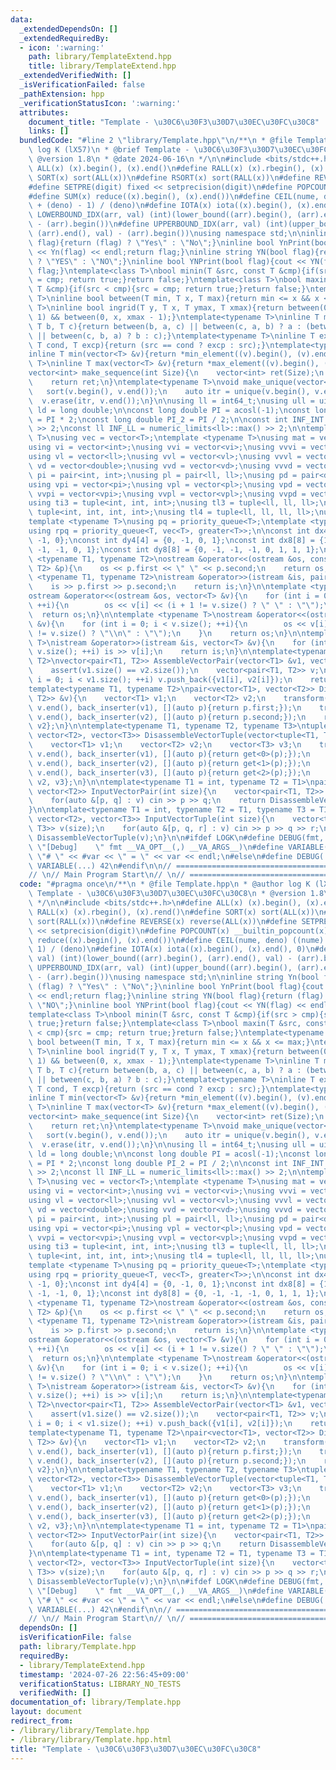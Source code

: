 ```yaml
---
data:
  _extendedDependsOn: []
  _extendedRequiredBy:
  - icon: ':warning:'
    path: library/TemplateExtend.hpp
    title: library/TemplateExtend.hpp
  _extendedVerifiedWith: []
  _isVerificationFailed: false
  _pathExtension: hpp
  _verificationStatusIcon: ':warning:'
  attributes:
    document_title: "Template - \u30C6\u30F3\u30D7\u30EC\u30FC\u30C8"
    links: []
  bundledCode: "#line 2 \"library/Template.hpp\"\n/**\n * @file Template.hpp\n * @author\
    \ log K (lX57)\n * @brief Template - \u30C6\u30F3\u30D7\u30EC\u30FC\u30C8\n *\
    \ @version 1.8\n * @date 2024-06-16\n */\n\n#include <bits/stdc++.h>\n#define\
    \ ALL(x) (x).begin(), (x).end()\n#define RALL(x) (x).rbegin(), (x).rend()\n#define\
    \ SORT(x) sort(ALL(x))\n#define RSORT(x) sort(RALL(x))\n#define REVERSE(x) reverse(ALL(x))\n\
    #define SETPRE(digit) fixed << setprecision(digit)\n#define POPCOUNT(x) __builtin_popcount(x)\n\
    #define SUM(x) reduce((x).begin(), (x).end())\n#define CEIL(nume, deno) ((nume)\
    \ + (deno) - 1) / (deno)\n#define IOTA(x) iota((x).begin(), (x).end(), 0)\n#define\
    \ LOWERBOUND_IDX(arr, val) (int)(lower_bound((arr).begin(), (arr).end(), val)\
    \ - (arr).begin())\n#define UPPERBOUND_IDX(arr, val) (int)(upper_bound((arr).begin(),\
    \ (arr).end(), val) - (arr).begin())\nusing namespace std;\n\ninline string Yn(bool\
    \ flag){return (flag) ? \"Yes\" : \"No\";}\ninline bool YnPrint(bool flag){cout\
    \ << Yn(flag) << endl;return flag;}\ninline string YN(bool flag){return (flag)\
    \ ? \"YES\" : \"NO\";}\ninline bool YNPrint(bool flag){cout << YN(flag) << endl;return\
    \ flag;}\ntemplate<class T>\nbool minin(T &src, const T &cmp){if(src > cmp){src\
    \ = cmp; return true;}return false;}\ntemplate<class T>\nbool maxin(T &src, const\
    \ T &cmp){if(src < cmp){src = cmp; return true;}return false;}\ntemplate<typename\
    \ T>\ninline bool between(T min, T x, T max){return min <= x && x <= max;}\ntemplate<typename\
    \ T>\ninline bool ingrid(T y, T x, T ymax, T xmax){return between(0, y, ymax -\
    \ 1) && between(0, x, xmax - 1);}\ntemplate<typename T>\ninline T median(T a,\
    \ T b, T c){return between(b, a, c) || between(c, a, b) ? a : (between(a, b, c)\
    \ || between(c, b, a) ? b : c);}\ntemplate<typename T>\ninline T except(T src,\
    \ T cond, T excp){return (src == cond ? excp : src);}\ntemplate<typename T>\n\
    inline T min(vector<T> &v){return *min_element((v).begin(), (v).end());}\ntemplate<typename\
    \ T>\ninline T max(vector<T> &v){return *max_element((v).begin(), (v).end());}\n\
    vector<int> make_sequence(int Size){\n    vector<int> ret(Size);\n    IOTA(ret);\n\
    \    return ret;\n}\ntemplate<typename T>\nvoid make_unique(vector<T> &v){\n \
    \   sort(v.begin(), v.end());\n    auto itr = unique(v.begin(), v.end());\n  \
    \  v.erase(itr, v.end());\n}\n\nusing ll = int64_t;\nusing ull = uint64_t;\nusing\
    \ ld = long double;\n\nconst long double PI = acosl(-1);\nconst long double PI2\
    \ = PI * 2;\nconst long double PI_2 = PI / 2;\n\nconst int INF_INT = numeric_limits<int>::max()\
    \ >> 2;\nconst ll INF_LL = numeric_limits<ll>::max() >> 2;\n\ntemplate <typename\
    \ T>\nusing vec = vector<T>;\ntemplate <typename T>\nusing mat = vector<vector<T>>;\n\
    using vi = vector<int>;\nusing vvi = vector<vi>;\nusing vvvi = vector<vvi>;\n\
    using vl = vector<ll>;\nusing vvl = vector<vl>;\nusing vvvl = vector<vvl>;\nusing\
    \ vd = vector<double>;\nusing vvd = vector<vd>;\nusing vvvd = vector<vvd>;\nusing\
    \ pi = pair<int, int>;\nusing pl = pair<ll, ll>;\nusing pd = pair<double, double>;\n\
    using vpi = vector<pi>;\nusing vpl = vector<pl>;\nusing vpd = vector<pd>;\nusing\
    \ vvpi = vector<vpi>;\nusing vvpl = vector<vpl>;\nusing vvpd = vector<vpd>;\n\
    using ti3 = tuple<int, int, int>;\nusing tl3 = tuple<ll, ll, ll>;\nusing ti4 =\
    \ tuple<int, int, int, int>;\nusing tl4 = tuple<ll, ll, ll, ll>;\nusing vs = vector<string>;\n\
    template <typename T>\nusing pq = priority_queue<T>;\ntemplate <typename T>\n\
    using rpq = priority_queue<T, vec<T>, greater<T>>;\n\nconst int dx4[4] = {1, 0,\
    \ -1, 0};\nconst int dy4[4] = {0, -1, 0, 1};\nconst int dx8[8] = {1, 1, 0, -1,\
    \ -1, -1, 0, 1};\nconst int dy8[8] = {0, -1, -1, -1, 0, 1, 1, 1};\n\ntemplate\
    \ <typename T1, typename T2>\nostream &operator<<(ostream &os, const pair<T1,\
    \ T2> &p){\n    os << p.first << \" \" << p.second;\n    return os;\n}\n\ntemplate\
    \ <typename T1, typename T2>\nistream &operator>>(istream &is, pair<T1, T2> &p){\n\
    \    is >> p.first >> p.second;\n    return is;\n}\n\ntemplate <typename T>\n\
    ostream &operator<<(ostream &os, vector<T> &v){\n    for (int i = 0; i < v.size();\
    \ ++i){\n        os << v[i] << (i + 1 != v.size() ? \" \" : \"\");\n    }\n  \
    \  return os;\n}\n\ntemplate <typename T>\nostream &operator<<(ostream &os, vector<vector<T>>\
    \ &v){\n    for (int i = 0; i < v.size(); ++i){\n        os << v[i] << (i + 1\
    \ != v.size() ? \"\\n\" : \"\");\n    }\n    return os;\n}\n\ntemplate <typename\
    \ T>\nistream &operator>>(istream &is, vector<T> &v){\n    for (int i = 0; i <\
    \ v.size(); ++i) is >> v[i];\n    return is;\n}\n\ntemplate<typename T1, typename\
    \ T2>\nvector<pair<T1, T2>> AssembleVectorPair(vector<T1> &v1, vector<T2> &v2){\n\
    \    assert(v1.size() == v2.size());\n    vector<pair<T1, T2>> v;\n    for(int\
    \ i = 0; i < v1.size(); ++i) v.push_back({v1[i], v2[i]});\n    return v;\n}\n\n\
    template<typename T1, typename T2>\npair<vector<T1>, vector<T2>> DisassembleVectorPair(vector<pair<T1,\
    \ T2>> &v){\n    vector<T1> v1;\n    vector<T2> v2;\n    transform(v.begin(),\
    \ v.end(), back_inserter(v1), [](auto p){return p.first;});\n    transform(v.begin(),\
    \ v.end(), back_inserter(v2), [](auto p){return p.second;});\n    return {v1,\
    \ v2};\n}\n\ntemplate<typename T1, typename T2, typename T3>\ntuple<vector<T1>,\
    \ vector<T2>, vector<T3>> DisassembleVectorTuple(vector<tuple<T1, T2, T3>> &v){\n\
    \    vector<T1> v1;\n    vector<T2> v2;\n    vector<T3> v3;\n    transform(v.begin(),\
    \ v.end(), back_inserter(v1), [](auto p){return get<0>(p);});\n    transform(v.begin(),\
    \ v.end(), back_inserter(v2), [](auto p){return get<1>(p);});\n    transform(v.begin(),\
    \ v.end(), back_inserter(v3), [](auto p){return get<2>(p);});\n    return {v1,\
    \ v2, v3};\n}\n\ntemplate<typename T1 = int, typename T2 = T1>\npair<vector<T1>,\
    \ vector<T2>> InputVectorPair(int size){\n    vector<pair<T1, T2>> v(size);\n\
    \    for(auto &[p, q] : v) cin >> p >> q;\n    return DisassembleVectorPair(v);\n\
    }\n\ntemplate<typename T1 = int, typename T2 = T1, typename T3 = T1>\ntuple<vector<T1>,\
    \ vector<T2>, vector<T3>> InputVectorTuple(int size){\n    vector<tuple<T1, T2,\
    \ T3>> v(size);\n    for(auto &[p, q, r] : v) cin >> p >> q >> r;\n    return\
    \ DisassembleVectorTuple(v);\n}\n\n#ifdef LOGK\n#define DEBUG(fmt, ...) fprintf(stderr,\
    \ \"[Debug]    \" fmt __VA_OPT__(,) __VA_ARGS__)\n#define VARIABLE(var) cerr <<\
    \ \"# \" << #var << \" = \" << var << endl;\n#else\n#define DEBUG(...) 42\n#define\
    \ VARIABLE(...) 42\n#endif\n\n// ==============================================================\n\
    // \n// Main Program Start\n// \n// ==============================================================\n"
  code: "#pragma once\n/**\n * @file Template.hpp\n * @author log K (lX57)\n * @brief\
    \ Template - \u30C6\u30F3\u30D7\u30EC\u30FC\u30C8\n * @version 1.8\n * @date 2024-06-16\n\
    \ */\n\n#include <bits/stdc++.h>\n#define ALL(x) (x).begin(), (x).end()\n#define\
    \ RALL(x) (x).rbegin(), (x).rend()\n#define SORT(x) sort(ALL(x))\n#define RSORT(x)\
    \ sort(RALL(x))\n#define REVERSE(x) reverse(ALL(x))\n#define SETPRE(digit) fixed\
    \ << setprecision(digit)\n#define POPCOUNT(x) __builtin_popcount(x)\n#define SUM(x)\
    \ reduce((x).begin(), (x).end())\n#define CEIL(nume, deno) ((nume) + (deno) -\
    \ 1) / (deno)\n#define IOTA(x) iota((x).begin(), (x).end(), 0)\n#define LOWERBOUND_IDX(arr,\
    \ val) (int)(lower_bound((arr).begin(), (arr).end(), val) - (arr).begin())\n#define\
    \ UPPERBOUND_IDX(arr, val) (int)(upper_bound((arr).begin(), (arr).end(), val)\
    \ - (arr).begin())\nusing namespace std;\n\ninline string Yn(bool flag){return\
    \ (flag) ? \"Yes\" : \"No\";}\ninline bool YnPrint(bool flag){cout << Yn(flag)\
    \ << endl;return flag;}\ninline string YN(bool flag){return (flag) ? \"YES\" :\
    \ \"NO\";}\ninline bool YNPrint(bool flag){cout << YN(flag) << endl;return flag;}\n\
    template<class T>\nbool minin(T &src, const T &cmp){if(src > cmp){src = cmp; return\
    \ true;}return false;}\ntemplate<class T>\nbool maxin(T &src, const T &cmp){if(src\
    \ < cmp){src = cmp; return true;}return false;}\ntemplate<typename T>\ninline\
    \ bool between(T min, T x, T max){return min <= x && x <= max;}\ntemplate<typename\
    \ T>\ninline bool ingrid(T y, T x, T ymax, T xmax){return between(0, y, ymax -\
    \ 1) && between(0, x, xmax - 1);}\ntemplate<typename T>\ninline T median(T a,\
    \ T b, T c){return between(b, a, c) || between(c, a, b) ? a : (between(a, b, c)\
    \ || between(c, b, a) ? b : c);}\ntemplate<typename T>\ninline T except(T src,\
    \ T cond, T excp){return (src == cond ? excp : src);}\ntemplate<typename T>\n\
    inline T min(vector<T> &v){return *min_element((v).begin(), (v).end());}\ntemplate<typename\
    \ T>\ninline T max(vector<T> &v){return *max_element((v).begin(), (v).end());}\n\
    vector<int> make_sequence(int Size){\n    vector<int> ret(Size);\n    IOTA(ret);\n\
    \    return ret;\n}\ntemplate<typename T>\nvoid make_unique(vector<T> &v){\n \
    \   sort(v.begin(), v.end());\n    auto itr = unique(v.begin(), v.end());\n  \
    \  v.erase(itr, v.end());\n}\n\nusing ll = int64_t;\nusing ull = uint64_t;\nusing\
    \ ld = long double;\n\nconst long double PI = acosl(-1);\nconst long double PI2\
    \ = PI * 2;\nconst long double PI_2 = PI / 2;\n\nconst int INF_INT = numeric_limits<int>::max()\
    \ >> 2;\nconst ll INF_LL = numeric_limits<ll>::max() >> 2;\n\ntemplate <typename\
    \ T>\nusing vec = vector<T>;\ntemplate <typename T>\nusing mat = vector<vector<T>>;\n\
    using vi = vector<int>;\nusing vvi = vector<vi>;\nusing vvvi = vector<vvi>;\n\
    using vl = vector<ll>;\nusing vvl = vector<vl>;\nusing vvvl = vector<vvl>;\nusing\
    \ vd = vector<double>;\nusing vvd = vector<vd>;\nusing vvvd = vector<vvd>;\nusing\
    \ pi = pair<int, int>;\nusing pl = pair<ll, ll>;\nusing pd = pair<double, double>;\n\
    using vpi = vector<pi>;\nusing vpl = vector<pl>;\nusing vpd = vector<pd>;\nusing\
    \ vvpi = vector<vpi>;\nusing vvpl = vector<vpl>;\nusing vvpd = vector<vpd>;\n\
    using ti3 = tuple<int, int, int>;\nusing tl3 = tuple<ll, ll, ll>;\nusing ti4 =\
    \ tuple<int, int, int, int>;\nusing tl4 = tuple<ll, ll, ll, ll>;\nusing vs = vector<string>;\n\
    template <typename T>\nusing pq = priority_queue<T>;\ntemplate <typename T>\n\
    using rpq = priority_queue<T, vec<T>, greater<T>>;\n\nconst int dx4[4] = {1, 0,\
    \ -1, 0};\nconst int dy4[4] = {0, -1, 0, 1};\nconst int dx8[8] = {1, 1, 0, -1,\
    \ -1, -1, 0, 1};\nconst int dy8[8] = {0, -1, -1, -1, 0, 1, 1, 1};\n\ntemplate\
    \ <typename T1, typename T2>\nostream &operator<<(ostream &os, const pair<T1,\
    \ T2> &p){\n    os << p.first << \" \" << p.second;\n    return os;\n}\n\ntemplate\
    \ <typename T1, typename T2>\nistream &operator>>(istream &is, pair<T1, T2> &p){\n\
    \    is >> p.first >> p.second;\n    return is;\n}\n\ntemplate <typename T>\n\
    ostream &operator<<(ostream &os, vector<T> &v){\n    for (int i = 0; i < v.size();\
    \ ++i){\n        os << v[i] << (i + 1 != v.size() ? \" \" : \"\");\n    }\n  \
    \  return os;\n}\n\ntemplate <typename T>\nostream &operator<<(ostream &os, vector<vector<T>>\
    \ &v){\n    for (int i = 0; i < v.size(); ++i){\n        os << v[i] << (i + 1\
    \ != v.size() ? \"\\n\" : \"\");\n    }\n    return os;\n}\n\ntemplate <typename\
    \ T>\nistream &operator>>(istream &is, vector<T> &v){\n    for (int i = 0; i <\
    \ v.size(); ++i) is >> v[i];\n    return is;\n}\n\ntemplate<typename T1, typename\
    \ T2>\nvector<pair<T1, T2>> AssembleVectorPair(vector<T1> &v1, vector<T2> &v2){\n\
    \    assert(v1.size() == v2.size());\n    vector<pair<T1, T2>> v;\n    for(int\
    \ i = 0; i < v1.size(); ++i) v.push_back({v1[i], v2[i]});\n    return v;\n}\n\n\
    template<typename T1, typename T2>\npair<vector<T1>, vector<T2>> DisassembleVectorPair(vector<pair<T1,\
    \ T2>> &v){\n    vector<T1> v1;\n    vector<T2> v2;\n    transform(v.begin(),\
    \ v.end(), back_inserter(v1), [](auto p){return p.first;});\n    transform(v.begin(),\
    \ v.end(), back_inserter(v2), [](auto p){return p.second;});\n    return {v1,\
    \ v2};\n}\n\ntemplate<typename T1, typename T2, typename T3>\ntuple<vector<T1>,\
    \ vector<T2>, vector<T3>> DisassembleVectorTuple(vector<tuple<T1, T2, T3>> &v){\n\
    \    vector<T1> v1;\n    vector<T2> v2;\n    vector<T3> v3;\n    transform(v.begin(),\
    \ v.end(), back_inserter(v1), [](auto p){return get<0>(p);});\n    transform(v.begin(),\
    \ v.end(), back_inserter(v2), [](auto p){return get<1>(p);});\n    transform(v.begin(),\
    \ v.end(), back_inserter(v3), [](auto p){return get<2>(p);});\n    return {v1,\
    \ v2, v3};\n}\n\ntemplate<typename T1 = int, typename T2 = T1>\npair<vector<T1>,\
    \ vector<T2>> InputVectorPair(int size){\n    vector<pair<T1, T2>> v(size);\n\
    \    for(auto &[p, q] : v) cin >> p >> q;\n    return DisassembleVectorPair(v);\n\
    }\n\ntemplate<typename T1 = int, typename T2 = T1, typename T3 = T1>\ntuple<vector<T1>,\
    \ vector<T2>, vector<T3>> InputVectorTuple(int size){\n    vector<tuple<T1, T2,\
    \ T3>> v(size);\n    for(auto &[p, q, r] : v) cin >> p >> q >> r;\n    return\
    \ DisassembleVectorTuple(v);\n}\n\n#ifdef LOGK\n#define DEBUG(fmt, ...) fprintf(stderr,\
    \ \"[Debug]    \" fmt __VA_OPT__(,) __VA_ARGS__)\n#define VARIABLE(var) cerr <<\
    \ \"# \" << #var << \" = \" << var << endl;\n#else\n#define DEBUG(...) 42\n#define\
    \ VARIABLE(...) 42\n#endif\n\n// ==============================================================\n\
    // \n// Main Program Start\n// \n// =============================================================="
  dependsOn: []
  isVerificationFile: false
  path: library/Template.hpp
  requiredBy:
  - library/TemplateExtend.hpp
  timestamp: '2024-07-26 22:56:45+09:00'
  verificationStatus: LIBRARY_NO_TESTS
  verifiedWith: []
documentation_of: library/Template.hpp
layout: document
redirect_from:
- /library/library/Template.hpp
- /library/library/Template.hpp.html
title: "Template - \u30C6\u30F3\u30D7\u30EC\u30FC\u30C8"
---
```

